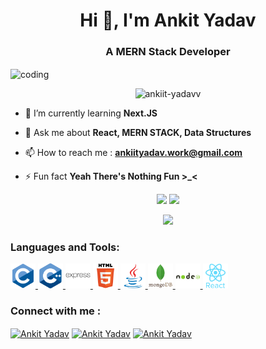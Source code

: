 <h1 align="center">Hi 👋, I'm Ankit Yadav</h1>
<h3 align="center">A MERN Stack Developer</h3>
<img align="center" alt="coding" width="300" src="https://user-images.githubusercontent.com/55389276/140866485-8fb1c876-9a8f-4d6a-98dc-08c4981eaf70.gif">



<p align="center"> <img src="https://komarev.com/ghpvc/?username=helloodeveloper&label=Profile%20views&color=0e75b6&style=flat" alt="ankiit-yadavv" /> </p>

- 🌱 I’m currently learning **Next.JS**

- 💬 Ask me about **React, MERN STACK, Data Structures**

- 📫 How to reach me : **ankiityadav.work@gmail.com**

- ⚡ Fun fact **Yeah There's Nothing Fun >_<**

<p width="100%" align="center">
 <img width="45%" src="https://github-readme-stats.vercel.app/api?username=helloodeveloper&show_icons=true&theme=tokyonight&count_private=true&include_all_commits=true" />
 <img width="43%"  src="https://github-readme-stats.vercel.app/api/top-langs/?username=helloodeveloper&theme=tokyonight&layout=compact" />
</p>

<p width="100%" align="center">
 <img width="50%" src="https://github-readme-streak-stats.herokuapp.com/?user=helloodeveloper&theme=tokyonight" />
</p>

<h3 align="left">Languages and Tools:</h3>
<p align="left"> <a href="https://www.cprogramming.com/" target="_blank" rel="noreferrer"> <img src="https://raw.githubusercontent.com/devicons/devicon/master/icons/c/c-original.svg" alt="c" width="40" height="40"/> </a> <a href="https://www.w3schools.com/cpp/" target="_blank" rel="noreferrer"> <img src="https://raw.githubusercontent.com/devicons/devicon/master/icons/cplusplus/cplusplus-original.svg" alt="cplusplus" width="40" height="40"/> </a> <a href="https://expressjs.com" target="_blank" rel="noreferrer"> <img src="https://raw.githubusercontent.com/devicons/devicon/master/icons/express/express-original-wordmark.svg" alt="express" width="40" height="40"/> </a> <a href="https://www.w3.org/html/" target="_blank" rel="noreferrer"> <img src="https://raw.githubusercontent.com/devicons/devicon/master/icons/html5/html5-original-wordmark.svg" alt="html5" width="40" height="40"/> </a> <a href="https://www.java.com" target="_blank" rel="noreferrer"> <img src="https://raw.githubusercontent.com/devicons/devicon/master/icons/java/java-original.svg" alt="java" width="40" height="40"/> </a> <a href="https://www.mongodb.com/" target="_blank" rel="noreferrer"> <img src="https://raw.githubusercontent.com/devicons/devicon/master/icons/mongodb/mongodb-original-wordmark.svg" alt="mongodb" width="40" height="40"/> </a> <a href="https://nodejs.org" target="_blank" rel="noreferrer"> <img src="https://raw.githubusercontent.com/devicons/devicon/master/icons/nodejs/nodejs-original-wordmark.svg" alt="nodejs" width="40" height="40"/> </a> <a href="https://reactjs.org/" target="_blank" rel="noreferrer"> <img src="https://raw.githubusercontent.com/devicons/devicon/master/icons/react/react-original-wordmark.svg" alt="react" width="40" height="40"/> </a> </p>


<h3 align="left">Connect with me :</h3>
<p align="left">
<a href="https://linkedin.com/in/ankiit-yadav" target="blank"><img align="center" src="https://raw.githubusercontent.com/rahuldkjain/github-profile-readme-generator/master/src/images/icons/Social/linked-in-alt.svg" alt="Ankit Yadav" height="30" width="40" /></a>
<a href="https://instagram.com/ankiityadavv" target="blank"><img align="center" src="https://raw.githubusercontent.com/rahuldkjain/github-profile-readme-generator/master/src/images/icons/Social/instagram.svg" alt="Ankit Yadav" height="30" width="40" /></a>
<a href="https://auth.geeksforgeeks.org/user/ankiityadavv" target="blank"><img align="center" src="https://raw.githubusercontent.com/rahuldkjain/github-profile-readme-generator/master/src/images/icons/Social/geeks-for-geeks.svg" alt="Ankit Yadav" height="30" width="40" /></a>
</p>
 

